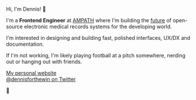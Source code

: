Hi, I'm Dennis! 👋

I'm a __Frontend Engineer__ at [AMPATH](https://ampathkenya.org) where I'm building the [future](https://wiki.openmrs.org/display/projects/OpenMRS+3.0%3A+A+Frontend+Framework+that+enables+collaboration+and+better+User+Experience) of open-source electronic medical records systems for the developing world.

I'm interested in designing and building fast, polished interfaces, UX/DX and documentation.

If I'm not working, I'm likely playing football at a pitch somewhere, nerding out or hanging out with friends.

[My personal website](https://denniskigen.com)<br />
[@dennisforthewin on Twitter](https://twitter.com/denniskigen)

👊
